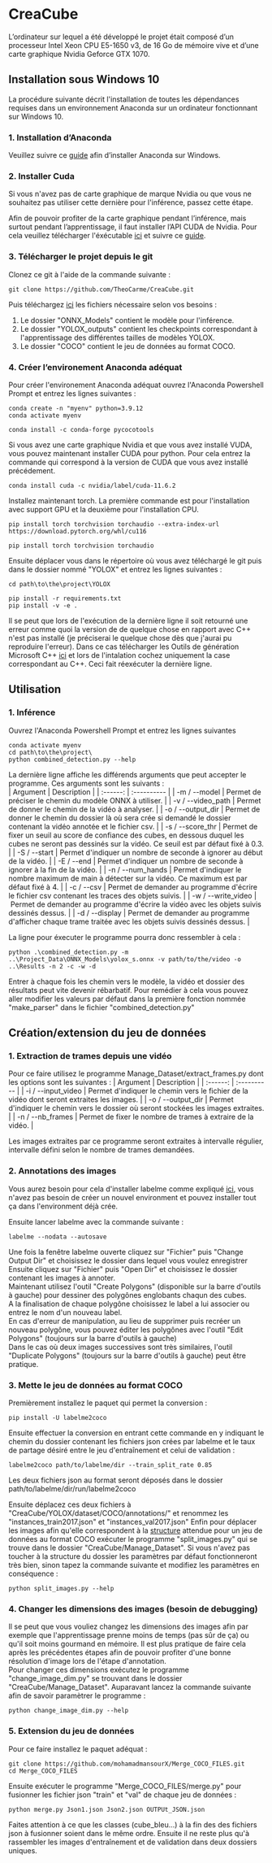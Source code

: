 # CreaCube

L’ordinateur sur lequel a été développé le projet était composé d’un processeur Intel Xeon CPU E5-1650 v3, de 16 Go de mémoire vive et d’une carte graphique Nvidia Geforce GTX 1070.

## Installation sous Windows 10

La procédure suivante décrit l'installation de toutes les dépendances requises dans un environnement Anaconda sur un ordinateur fonctionnant sur Windows 10.

### 1. Installation d’Anaconda

Veuillez suivre ce [guide](https://docs.anaconda.com/anaconda/install/windows/) afin d’installer Anaconda sur Windows.

### 2. Installer Cuda

Si vous n'avez pas de carte graphique de marque Nvidia ou que vous ne souhaitez pas utiliser cette dernière pour l'inférence, passez cette étape.

Afin de pouvoir profiter de la carte graphique pendant l’inférence, mais surtout pendant l’apprentissage, il faut installer l’API CUDA de Nvidia. Pour cela veuillez télécharger l'éxécutable [ici](https://developer.nvidia.com/cuda-11-6-2-download-archive?target_os=Windows&target_arch=x86_64&target_version=11&target_type=exe_local) et suivre ce [guide](https://docs.nvidia.com/cuda/cuda-installation-guide-microsoft-windows/index.html).

### 3. Télécharger le projet depuis le git

Clonez ce git à l'aide de la commande suivante :
```
git clone https://github.com/TheoCarme/CreaCube.git
```
Puis téléchargez [ici](https://drive.google.com/drive/folders/183w4dgVz06fKd1bsC_wdGqFAW9lKTLOe?usp=sharing) les fichiers nécessaire selon vos besoins :
  1. Le dossier "ONNX_Models" contient le modèle pour l'inférence.
  2. Le dossier "YOLOX_outputs" contient les checkpoints correspondant à l'apprentissage des différentes tailles de modèles YOLOX.
  3. Le dossier "COCO" contient le jeu de données au format COCO.

### 4. Créer l’environement Anaconda adéquat

Pour créer l'environement Anaconda adéquat ouvrez l'Anaconda Powershell Prompt et entrez les lignes suivantes :
```
conda create -n "myenv" python=3.9.12
conda activate myenv
```
```
conda install -c conda-forge pycocotools
```
Si vous avez une carte graphique Nvidia et que vous avez installé VUDA, vous pouvez maintenant installer CUDA pour python. Pour cela entrez la commande qui correspond à la version de CUDA que vous avez installé précédement.
```
conda install cuda -c nvidia/label/cuda-11.6.2
```
Installez maintenant torch. La première commande est pour l'installation avec support GPU et la deuxième pour l'installation CPU.
```
pip install torch torchvision torchaudio --extra-index-url https://download.pytorch.org/whl/cu116
```
```
pip install torch torchvision torchaudio
```
Ensuite déplacer vous dans le répertoire où vous avez téléchargé le git puis dans le dossier nommé "YOLOX" et entrez les lignes suivantes :
```
cd path\to\the\project\YOLOX
```
```
pip install -r requirements.txt
pip install -v -e .
```
Il se peut que lors de l'exécution de la dernière ligne il soit retourné une erreur comme quoi la version de de quelque chose en rapport avec C++ n'est pas installé (je préciserai le quelque chose dès que j'aurai pu reproduire l'erreur).
Dans ce cas télécharger les Outils de génération Microsoft C++ [ici](https://visualstudio.microsoft.com/fr/visual-cpp-build-tools/) et lors de l'intalation cochez uniquement la case correspondant au C++. Ceci fait réexécuter la dernière ligne.

## Utilisation

### 1. Inférence

Ouvrez l'Anaconda Powershell Prompt et entrez les lignes suivantes
```
conda activate myenv
cd path\to\the\project\
python combined_detection.py --help
```
La dernière ligne affiche les différends arguments que peut accepter le programme. Ces arguments sont les suivants :  
| Argument | Description |
| :------: | :---------- |
| -m / --model | Permet de préciser le chemin du modèle ONNX à utiliser. |
| -v / --video_path | Permet de donner le chemin de la vidéo à analyser. |
| -o / --output_dir | Permet de donner le chemin du dossier là où sera crée si demandé le dossier contenant la vidéo annotée et le fichier csv. |
| -s / --score_thr | Permet de fixer un seuil au score de confiance des cubes, en dessous duquel les cubes ne seront pas dessinés sur la vidéo. Ce seuil est par défaut fixé à 0.3. |
| -S / --start | Permet d'indiquer un nombre de seconde à ignorer au début de la vidéo. |
| -E / --end | Permet d'indiquer un nombre de seconde à ignorer à la fin de la vidéo. |
| -n / --num_hands | Permet d'indiquer le nombre maximum de main à détecter sur la vidéo. Ce maximum est par défaut fixé à 4. |
| -c / --csv | Permet de demander au programme d'écrire le fichier csv contenant les traces des objets suivis. |
| -w / --write_video | Permet de demander au programme d'écrire la vidéo avec les objets suivis dessinés dessus. |
| -d / --display | Permet de demander au programme d'afficher chaque trame traitée avec les objets suivis dessinés dessus. |

La ligne pour éxecuter le programme pourra donc ressembler à cela :
```
python .\combined_detection.py -m ..\Project_Data\ONNX_Models\yolox_s.onnx -v path/to/the/video -o ..\Results -n 2 -c -w -d
```

Entrer à chaque fois les chemin vers le modèle, la vidéo et dossier des résultats peut vite devenir rébarbatif. Pour remédier à cela vous pouvez aller modifier les valeurs par défaut dans la première fonction nommée "make_parser" dans le fichier "combined_detection.py"

## Création/extension du jeu de données

### 1. Extraction de trames depuis une vidéo

Pour ce faire utilisez le programme Manage_Dataset/extract_frames.py dont les options sont les suivantes :
| Argument | Description |
| :------: | :---------- |
| -i / --input_video | Permet d'indiquer le chemin vers le fichier de la vidéo dont seront extraites les images. |
| -o / --output_dir | Permet d'indiquer le chemin vers le dossier où seront stockées les images extraites. |
| -n / --nb_frames | Permet de fixer le nombre de trames à extraire de la vidéo. |

Les images extraites par ce programme seront extraites à intervalle régulier, intervalle défini selon le nombre de trames demandées.

### 2. Annotations des images

Vous aurez besoin pour cela d'installer labelme comme expliqué [ici](https://github.com/wkentaro/labelme#installation), vous n'avez pas besoin de créer un nouvel environment et pouvez installer tout ça dans l'environment déjà crée.

Ensuite lancer labelme avec la commande suivante :
```
labelme --nodata --autosave
```
Une fois la fenêtre labelme ouverte cliquez sur "Fichier" puis "Change Output Dir" et choisissez le dossier dans lequel vous voulez enregistrer  
Ensuite cliquez sur "Fichier" puis "Open Dir" et choisissez le dossier contenant les images à annoter.  
Maintenant utilisez l'outil "Create Polygons" (disponible sur la barre d'outils à gauche) pour dessiner des polygônes englobants chaqun des cubes.  
A la finalisation de chaque polygône choisissez le label a lui associer ou entrez le nom d'un nouveau label.  
En cas d'erreur de manipulation, au lieu de supprimer puis recréer un nouveau polygône, vous pouvez éditer les polygônes avec l'outil "Edit Polygons" (toujours sur la barre d'outils à gauche)  
Dans le cas où deux images successives sont très similaires, l'outil "Duplicate Polygons" (toujours sur la barre d'outils à gauche) peut être pratique.  

### 3. Mette le jeu de données au format COCO

Premièrement installez le paquet qui permet la conversion :
```
pip install -U labelme2coco
```
Ensuite effectuer la conversion en entrant cette commande en y indiquant le chemin du dossier contenant les fichiers json crées par labelme et le taux de partage désiré entre le jeu d'entraînement et celui de validation :
```
labelme2coco path/to/labelme/dir --train_split_rate 0.85
```
Les deux fichiers json au format seront déposés dans le dossier path/to/labelme/dir/run/labelme2coco  
  
Ensuite déplacez ces deux fichiers à "CreaCube/YOLOX/dataset/COCO/annotations/" et renommez les "instances_train2017.json" et "instances_val2017.json"
Enfin pour déplacer les images afin qu'elle correspondent à la [structure](https://github.com/chlMercier/CreaCubeXlim/blob/main/YOLOX/datasets/README.md) attendue pour un jeu de données au format COCO exécuter le programme "split_images.py" qui se trouve dans le dossier "CreaCube/Manage_Dataset". Si vous n'avez pas toucher à la structure du dossier les paramètres par défaut fonctionneront très bien, sinon tapez la commande suivante et modifiez les paramètres en conséquence :
```
python split_images.py --help
```

### 4. Changer les dimensions des images (besoin de debugging)

Il se peut que vous vouliez changez les dimensions des images afin par exemple que l'apprentissage prenne moins de temps (pas sûr de ça) ou qu'il soit moins gourmand en mémoire. Il est plus pratique de faire cela après les précédentes étapes afin de pouvoir profiter d'une bonne résolution d'image lors de l'étape d'annotation.  
Pour changer ces dimensions exécutez le programme "change_image_dim.py" se trouvant dans le dossier "CreaCube/Manage_Dataset". Auparavant lancez la commande suivante afin de savoir paramètrer le programme :
```
python change_image_dim.py --help
```

### 5. Extension du jeu de données

Pour ce faire installez le paquet adéquat :
```
git clone https://github.com/mohamadmansourX/Merge_COCO_FILES.git
cd Merge_COCO_FILES
```
Ensuite exécuter le programme "Merge_COCO_FILES/merge.py" pour fusionner les fichier json "train" et "val" de chaque jeu de données :
```
python merge.py Json1.json Json2.json OUTPUt_JSON.json
```
Faites attention à ce que les classes (cube_bleu...) à la fin des des fichiers json à fusionner soient dans le même ordre.
Ensuite il ne reste plus qu'à rassembler les images d'entraînement et de validation dans deux dossiers uniques.
